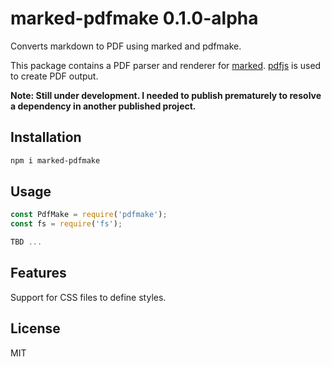 # marked-pdfmake 0.1.0-alpha

Converts markdown to PDF using marked and pdfmake.

This package contains a PDF parser and renderer for [marked](https://www.npmjs.com/package/marked). [pdfjs](https://www.npmjs.com/package/pdfmake) is used to create PDF output.

**Note: Still under development.  I needed to publish prematurely to resolve a dependency in another published project.**

## Installation

```bash
npm i marked-pdfmake
```

## Usage

```javascript
const PdfMake = require('pdfmake');
const fs = require('fs');

TBD ...
```

## Features

Support for CSS files to define styles.

## License

MIT
